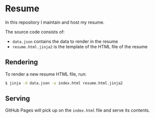 # Resume

In this repository I maintain and host my resume.

The source code consists of:
- `data.json` contains the data to render in the resume
- `resume.html.jinja2` is the template of the HTML file of the resume

## Rendering

To render a new resume HTML file, run:

```bash
$ jinja -d data.json -o index.html resume.html.jinja2
```

## Serving

GitHub Pages will pick up on the `index.html` file and serve its contents.
